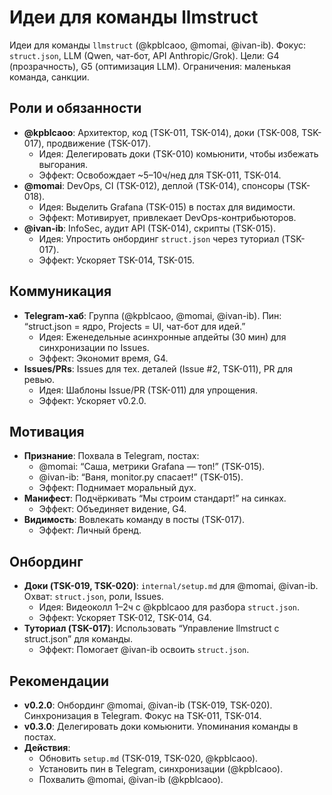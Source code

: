 # Идеи для команды llmstruct

Идеи для команды `llmstruct` (@kpblcaoo, @momai, @ivan-ib). Фокус: `struct.json`, LLM (Qwen, чат-бот, API Anthropic/Grok). Цели: G4 (прозрачность), G5 (оптимизация LLM). Ограничения: маленькая команда, санкции.

## Роли и обязанности
- **@kpblcaoo**: Архитектор, код (TSK-011, TSK-014), доки (TSK-008, TSK-017), продвижение (TSK-017).
  - Идея: Делегировать доки (TSK-010) комьюнити, чтобы избежать выгорания.
  - Эффект: Освобождает ~5–10ч/нед для TSK-011, TSK-014.
- **@momai**: DevOps, CI (TSK-012), деплой (TSK-014), спонсоры (TSK-018).
  - Идея: Выделить Grafana (TSK-015) в постах для видимости.
  - Эффект: Мотивирует, привлекает DevOps-контрибьюторов.
- **@ivan-ib**: InfoSec, аудит API (TSK-014), скрипты (TSK-015).
  - Идея: Упростить онбординг `struct.json` через туториал (TSK-017).
  - Эффект: Ускоряет TSK-014, TSK-015.

## Коммуникация
- **Telegram-хаб**: Группа (@kpblcaoo, @momai, @ivan-ib). Пин: “struct.json = ядро, Projects = UI, чат-бот для идей.”
  - Идея: Еженедельные асинхронные апдейты (30 мин) для синхронизации по Issues.
  - Эффект: Экономит время, G4.
- **Issues/PRs**: Issues для тех. деталей (Issue #2, TSK-011), PR для ревью.
  - Идея: Шаблоны Issue/PR (TSK-011) для упрощения.
  - Эффект: Ускоряет v0.2.0.

## Мотивация
- **Признание**: Похвала в Telegram, постах:
  - @momai: “Саша, метрики Grafana — топ!” (TSK-015).
  - @ivan-ib: “Ваня, monitor.py спасает!” (TSK-015).
  - Эффект: Поднимает моральный дух.
- **Манифест**: Подчёркивать “Мы строим стандарт!” на синках.
  - Эффект: Объединяет видение, G4.
- **Видимость**: Вовлекать команду в посты (TSK-017).
  - Эффект: Личный бренд.

## Онбординг
- **Доки (TSK-019, TSK-020)**: `internal/setup.md` для @momai, @ivan-ib. Охват: `struct.json`, роли, Issues.
  - Идея: Видеоколл 1–2ч с @kpblcaoo для разбора `struct.json`.
  - Эффект: Ускоряет TSK-012, TSK-014, G4.
- **Туториал (TSK-017)**: Использовать “Управление llmstruct с struct.json” для команды.
  - Эффект: Помогает @ivan-ib освоить `struct.json`.

## Рекомендации
- **v0.2.0**: Онбординг @momai, @ivan-ib (TSK-019, TSK-020). Синхронизация в Telegram. Фокус на TSK-011, TSK-014.
- **v0.3.0**: Делегировать доки комьюнити. Упоминания команды в постах.
- **Действия**:
  - Обновить `setup.md` (TSK-019, TSK-020, @kpblcaoo).
  - Установить пин в Telegram, синхронизации (@kpblcaoo).
  - Похвалить @momai, @ivan-ib (@kpblcaoo).